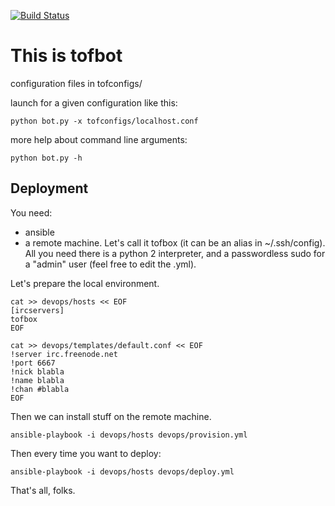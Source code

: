 [![Build Status](https://travis-ci.org/tofbot/tofbot.svg)](https://travis-ci.org/tofbot/tofbot)

This is tofbot
==============

configuration files in tofconfigs/

launch for a given configuration like this:

    python bot.py -x tofconfigs/localhost.conf

more help about command line arguments:

    python bot.py -h

Deployment
----------

You need:

  - ansible
  - a remote machine. Let's call it tofbox (it can be an alias in
    ~/.ssh/config). All you need there is a python 2 interpreter, and a
    passwordless sudo for a "admin" user (feel free to edit the .yml).

Let's prepare the local environment.

    cat >> devops/hosts << EOF
    [ircservers]
    tofbox
    EOF

    cat >> devops/templates/default.conf << EOF
    !server irc.freenode.net
    !port 6667
    !nick blabla
    !name blabla
    !chan #blabla
    EOF

Then we can install stuff on the remote machine.

    ansible-playbook -i devops/hosts devops/provision.yml

Then every time you want to deploy:

    ansible-playbook -i devops/hosts devops/deploy.yml

That's all, folks.
